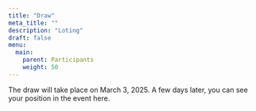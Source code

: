```yaml
---
title: "Draw"
meta_title: ""
description: "Loting"
draft: false
menu:
  main:
    parent: Participants
    weight: 50
---
```

The draw will take place on March 3, 2025. A few days later, you can see your position in the event here.

<!-- The draw is done for the Head of the River 2025!    
Check the link below to see your position in the event you are participating in.   

<a href="https://regatta.time-team.nl/headoftheriveramstel/2025/draw/events.php" target="_blank"><img alt="" height="54" src="https://time-team.nl/inc/img/timeteam/time-team.gif" width="519"></a>

For your own specific start time and time to pass the Rozenoord bridge, check this [PDF-file](../../deelnemers/loting/documents/Starttijd_per_ploeg_Head_2024.pdf). -->